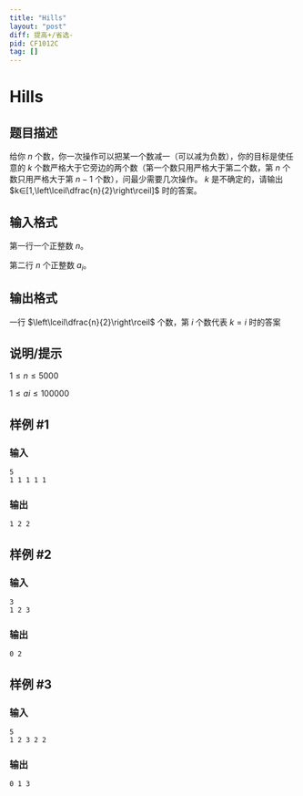```yaml
---
title: "Hills"
layout: "post"
diff: 提高+/省选-
pid: CF1012C
tag: []
---
```


# Hills

## 题目描述

给你 $n$ 个数，你一次操作可以把某一个数减一（可以减为负数），你的目标是使任意的 $k$ 个数严格大于它旁边的两个数（第一个数只用严格大于第二个数，第 $n$ 个数只用严格大于第 $n-1$ 个数），问最少需要几次操作。 $k$ 是不确定的，请输出 $k∈[1,\left\lceil\dfrac{n}{2}\right\rceil]$ 时的答案。

## 输入格式

第一行一个正整数 $n$。

第二行 $n$ 个正整数 $a_i$。

## 输出格式

一行 $\left\lceil\dfrac{n}{2}\right\rceil$ 个数，第 $i$ 个数代表 $k=i$ 时的答案

## 说明/提示

$1≤n≤5000$

 $1≤ai≤100000$

## 样例 #1

### 输入

```
5
1 1 1 1 1

```

### 输出

```
1 2 2 

```

## 样例 #2

### 输入

```
3
1 2 3

```

### 输出

```
0 2 

```

## 样例 #3

### 输入

```
5
1 2 3 2 2

```

### 输出

```
0 1 3 

```

